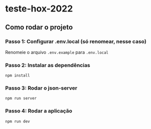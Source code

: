 # teste-hox-2022

## Como rodar o projeto

### Passo 1: Configurar .env.local (só renomear, nesse caso)
Renomeie o arquivo ```.env.example``` para ```.env.local```

### Passo 2: Instalar as dependências

```
npm install
```

### Passo 3: Rodar o json-server

```
npm run server
```

### Passo 4: Rodar a aplicação

```
npm run dev
```
